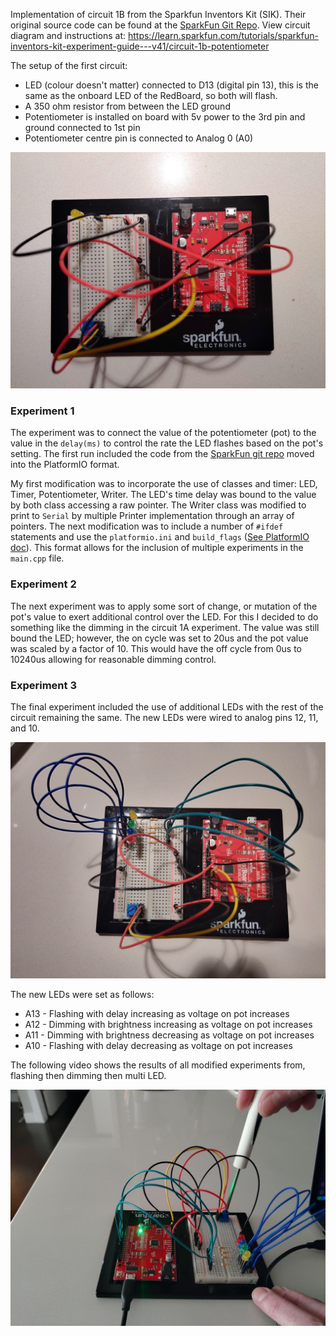 Implementation of circuit 1B from the Sparkfun Inventors Kit (SIK). Their original source code can be found at the [SparkFun Git Repo](https://github.com/sparkfun/SIK-Guide-Code).
View circuit diagram and instructions at: https://learn.sparkfun.com/tutorials/sparkfun-inventors-kit-experiment-guide---v41/circuit-1b-potentiometer

The setup of the first circuit:
* LED (colour doesn't matter) connected to D13 (digital pin 13), this is the same as the onboard LED of the RedBoard, so both will flash.
* A 350 ohm resistor from between the LED ground
* Potentiometer is installed on board with 5v power to the 3rd pin and ground connected to 1st pin
* Potentiometer centre pin is connected to Analog 0 (A0)

![Initial Wiring Photo][1]

[1]: doc/1B_CircuitWiring.jpg "1B Initial Circuit Wiring"

### Experiment 1
The experiment was to connect the value of the potentiometer (pot) to the value in the `delay(ms)` to control the rate the LED flashes based on the pot's setting. The first run included the code from the [SparkFun git repo](https://github.com/sparkfun/SIK-Guide-Code/blob/master/SIK_Circuit_1B-Potentiometer/SIK_Circuit_1B-Potentiometer.ino) moved into the PlatformIO format.

My first modification was to incorporate the use of classes and timer: LED, Timer, Potentiometer, Writer. The LED's time delay was bound to the value by both class accessing a raw pointer. The Writer class was modified to print to `Serial` by multiple Printer implementation through an array of pointers. The next modification was to include a number of `#ifdef` statements and use the `platformio.ini` and `build_flags` ([See PlatformIO doc](https://docs.platformio.org/en/latest/projectconf/section_env_build.html?highlight=build%20flags#build-flags)). This format allows for the inclusion of multiple experiments in the `main.cpp` file. 

### Experiment 2
The next experiment was to apply some sort of change, or mutation of the pot's value to exert additional control over the LED. For this I decided to do something like the dimming in the circuit 1A experiment. The value was still bound the LED; however, the on cycle was set to 20us and the pot value was scaled by a factor of 10. This would have the off cycle from 0us to 10240us allowing for reasonable dimming control.

### Experiment 3
The final experiment included the use of additional LEDs with the rest of the circuit remaining the same. The new LEDs were wired to analog pins 12, 11, and 10.

![Modified Wiring Photo][2]

[2]: doc/1B_CircuitWiringExercises.jpg "1B Modified Circuit Wiring"

The new LEDs were set as follows:
* A13 - Flashing with delay increasing as voltage on pot increases
* A12 - Dimming with brightness increasing as voltage on pot increases
* A11 - Dimming with brightness decreasing as voltage on pot increases
* A10 - Flashing with delay decreasing as voltage on pot increases

The following video shows the results of all modified experiments from, flashing then dimming then multi LED.

[![Potentiometer Experiments](doc/1B_Intro.jpg)](https://youtu.be/FZmn7dMWaQM "1B Experiments Video")